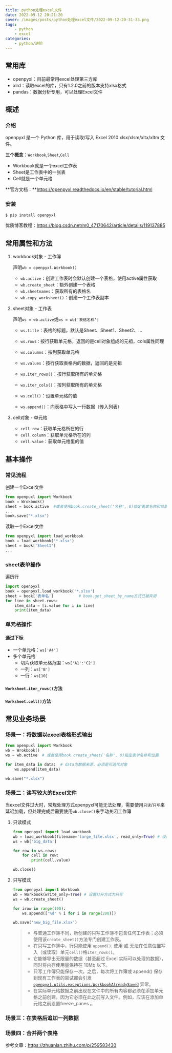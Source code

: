 ```yaml
---
title: python处理excel文件
date: 2022-09-12 20:21:20
cover: /images/posts/python处理excel文件/2022-09-12-20-31-33.png
tags:
    - python
    - excel
categories:
    - python/进阶
---
```

## 常用库

- openpyxl：目前最常用excel处理第三方库
- xlrd：读取excel的库，只有1.2.0之前的版本支持xlsx格式
- pandas：数据分析专用，可以处理Excel文件

## 概述

### 介绍

openpyxl 是一个 Python 库，用于读取/写入 Excel 2010 xlsx/xlsm/xltx/xltm 文件。

**三个概念**：`Workbook`,`Sheet`,`Cell`

- Workbook就是一个excel工作表
- Sheet是工作表中的一张表
- Cell就是一个单元格

**官方文档：**https://openpyxl.readthedocs.io/en/stable/tutorial.html

### 安装

```bash
$ pip install openpyxl
```

优质博客教程：https://blog.csdn.net/m0_47170642/article/details/119137885



## 常用属性和方法

1. workbook对象 - 工作簿

    声明`wb = openpyxl.Workbook()`

    - `wb.active`：创建工作表时会默认创建一个表格，使用active属性获取
    - `wb.create_sheet`：额外创建一个表格
    - `wb.sheetnames`：获取所有的表格名
    - `wb.copy_worksheet()`：创建一个工作表副本

2. sheet对象 - 工作表

    声明`ws = wb.active`或`ws = wb['表格名称']`

    - `ws.title`：表格的标题，默认是Sheet、Sheet1、Sheet2、...

    - `ws.rows：`按行获取单元格，返回的是cell对象组成的元祖，cols属性同理
    - `ws.columns`：按列获取单元格
    - `ws.values`：按行获取表格内的数据，返回的是元祖
    - `ws.iter_rows()`：按行获取所有的单元格
    - `ws.iter_cols()`：按列获取所有的单元格
    - `ws.cell()`：设置单元格的值
    - `ws.append()`：向表格中写入一行数据（传入列表）

3. cell对象 - 单元格

    - `cell.row`：获取单元格所在的行
    - `cell.column`：获取单元格所在的列
    - `cell.value`：获取单元格里的值



## 基本操作

### 常见流程

创建一个Excel文件

```python
from openpuxl import Workbook
book = Wrokbook()
sheet = book.active  #或者使用book.create_sheet('名称', 0)指定表单名称和位置
...
book.save("*.xlsx")
```

读取一个Excel文件

```python
from openpyxl import load_workbook
book = load_workbook('*.xlsx')
sheet = book['Sheet1']
...
```

### sheet表单操作

遍历行

```python
import openpyxl
book = openpyxl.load_workbook('*.xlsx')
sheet = book['表单名']           # book.get_sheet_by_name方式已被弃用
for line in sheet.rows:
    item_data = [i.value for i in line]
    print(item_data)
```

### 单元格操作

#### 通过下标

- 一个单元格：`ws['A4']`
- 多个单元格
    - 切片获取单元格范围：`ws['A1':'C2']`
    - 一列：`ws['B']`
    - 一行：`ws[10]`

#### `Worksheet.iter_rows()`方法

#### `Worksheet.cell()`方法



## 常见业务场景

### 场景一：将数据以excel表格形式输出

```python
from openpuxl import Workbook
wb = Wrokbook()
ws = wb.active  # 或者使用book.create_sheet('名称', 0)指定表单名称和位置

for item_data in data:  # data为数据来源，必须是可迭代对象
    ws.append(item_data)

wb.save("*.xlsx")
```

### 场景二：读写较大的Excel文件

当excel文件过大时，常规处理方式openpyxl可能无法处理，需要使用`只读`/`只写`来延迟加载，但处理完成后需要使用`wb.close()`来手动关闭工作簿

1. 只读模式

    ```python
    from openpyxl import load_workbook
    wb = load_workbook(filename='large_file.xlsx', read_only=True) # 设置打开方式为只读
    ws = wb['big_data']
    
    for row in ws.rows:
        for cell in row:
            print(cell.value)
    
    wb.close()
    ```

2. 只写模式

    ```python
    from openpyxl import Workbook
    wb = Workbook(write_only=True) # 设置打开方式为只写
    ws = wb.create_sheet()
    
    for irow in range(100):
    	ws.append(['%d' % i for i in range(200)])
    
    wb.save('new_big_file.xlsx')
    ```

    > - 与普通工作簿不同，新创建的只写工作簿不包含任何工作表；必须使用该`create_sheet()`方法专门创建工作表。
    > - 在只写工作簿中，行只能使用 `append()`. 使用 或 无法在任意位置写入（或读取）单元`cell()`格`iter_rows()`。
    > - 它能够导出无限量的数据（甚至超过 Excel 实际可以处理的数据），同时将内存使用量保持在 10Mb 以下。
    > - 只写工作簿只能保存一次。之后，每次将工作簿或 append() 保存到现有工作表的尝试都会引发[`openpyxl.utils.exceptions.WorkbookAlreadySaved`](https://openpyxl.readthedocs.io/en/stable/api/openpyxl.utils.exceptions.html#openpyxl.utils.exceptions.WorkbookAlreadySaved) 异常。
    > - 在实际单元格数据之前出现在文件中的所有内容都必须在添加单元格之前创建，因为它必须在此之前写入文件。例如，应该在添加单元格之前设置freeze_panes 。

### 场景三：在表格后追加一列数据

### 场景四：合并两个表格
参考文章：https://zhuanlan.zhihu.com/p/259583430